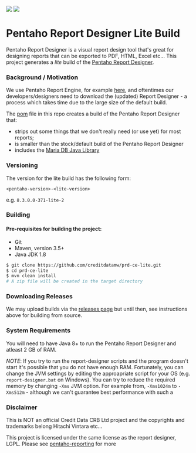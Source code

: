 [![](https://img.shields.io/github/license/creditdatamw/prd-ce-lite.svg)](./LICENSE)
![](https://travis-ci.org/creditdatamw/prd-ce-lite.svg?branch=master)

Pentaho Report Designer Lite Build
===



Pentaho Report Designer is a visual report design tool that's great for designing reports that can be exported to PDF, HTML, Excel etc... This project generates a _lite_ build of the [Pentaho Report Designer](https://help.pentaho.com/Documentation/8.2/Products/Report_Designer).


### Background / Motivation

We use Pentaho Report Engine, for example [here](https://github.com/creditdatamw/kapenta), and  oftentimes our developers/designers need to download the (updated) Report Designer - a process which takes time due to the large size of the default build.

The [pom](pom.xml) file in this repo creates a build of the Pentaho Report Designer that:

* strips out some things that we don't really need (or use yet) for most reports;
* is smaller than the stock/default build of the Pentaho Report Designer
* includes the [Maria DB Java Library](https://mariadb.com/kb/en/mariadb/about-mariadb-connector-j/)

### Versioning

The version for the lite build has the following form:

`<pentaho-version>-<lite-version>`

e.g. `8.3.0.0-371-lite-2`

### Building

#### Pre-requisites for building the project:
* Git
* Maven, version 3.5+
* Java JDK 1.8

```sh
$ git clone https://github.com/creditdatamw/prd-ce-lite.git
$ cd prd-ce-lite
$ mvn clean install
# A zip file will be created in the target directory
```

### Downloading Releases

We may upload builds via the [releases page](https://github.com/creditdatamw/prd-ce-lite/releases) but until then, see instructions above for building from source.

### System Requirements

You will need to have Java 8+ to run the Pentaho Report Designer and atleast 2 GB of RAM.

*NOTE*: If you try to run the report-designer scripts and the program doesn't start it's possible that you do not have enough RAM. Fortunately, you can change the JVM settings by editing the approapriate script for your OS (e.g. `report-designer.bat` on Windows). You can try to reduce the required memory by changing `-Xms` JVM option. For example from, `-Xms1024m` to `-Xms512m` - although we can't guarantee best  performance with such a 

### Disclaimer

This is NOT an official Credit Data CRB Ltd project and the copyrights and trademarks belong Hitachi Vintara etc...

This project is licensed under the same license as the report designer, LGPL. Please see [pentaho-reporting](https://github.com/pentaho/pentaho-reporting) for more
